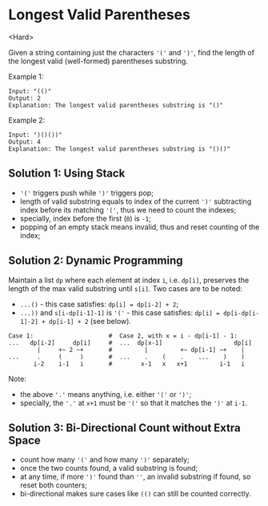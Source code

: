 # Longest Valid Parentheses

\<Hard>

Given a string containing just the characters `'('` and `')'`, find the length
of the longest valid (well-formed) parentheses substring.

Example 1:

```
Input: "(()"
Output: 2
Explanation: The longest valid parentheses substring is "()"
```

Example 2:

```
Input: ")()())"
Output: 4
Explanation: The longest valid parentheses substring is "()()"
```

## Solution 1: Using Stack

- `'('` triggers push while `')'` triggers pop;
- length of valid substring equals to index of the current `')'` subtracting
  index before its matching `'('`, thus we need to count the indexes;
- specially, index before the first (`0`) is `-1`;
- popping of an empty stack means invalid, thus and reset counting of the index;


## Solution 2: Dynamic Programming

Maintain a list `dp` where each element at index `i`, i.e. `dp[i]`, preserves
the length of the max valid substring until `s[i]`. Two cases are to be noted:
- `...()` - this case satisfies: `dp[i] = dp[i-2] + 2`;
- `...))` and `s[i-dp[i-1]-1]` is `'('` - this case satisfies:
  `dp[i] = dp[i-dp[i-1]-2] + dp[i-1] + 2` (see below).

```
Case 1:                     #  Case 2, with x = i - dp[i-1] - 1:
...   dp[i-2]     dp[i]     #  ...  dp[x-1]                    dp[i]
        |     +~ 2 ~+       #         |         +~ dp[i-1] ~+    |
...     .     (     )       #  ...    .    (    .    ...    )    )
       i-2    i-1   i       #        x-1   x   x+1         i-1   i
```

Note:
- the above `'.'` means anything, i.e. either `'('` or `')'`;
- specially, the `'.'` at `x+1` must be `'('` so that it matches the `')'` at
  `i-1`.


## Solution 3: Bi-Directional Count without Extra Space

- count how many `'('` and how many `')'` separately;
- once the two counts found, a valid substring is found;
- at any time, if more `')'` found than `''`, an invalid substring if found, so
  reset both counters;
- bi-directional makes sure cases like `(()` can still be counted correctly.
